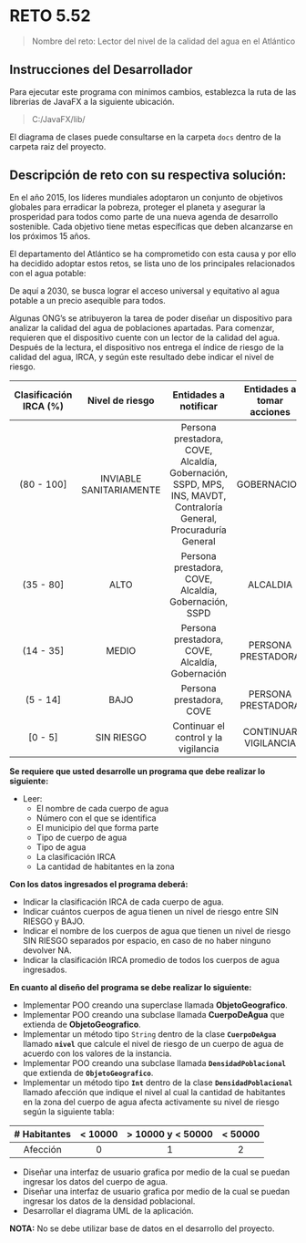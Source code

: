 # RETO 5.52

> Nombre del reto:	Lector del nivel de la calidad del agua en el Atlántico

## Instrucciones del Desarrollador

Para ejecutar este programa con minimos cambios, establezca la ruta de las librerias de JavaFX a la siguiente ubicación.

> C:/JavaFX/lib/

El diagrama de clases puede consultarse en la carpeta ```docs``` dentro de la carpeta raiz del proyecto.

## Descripción de reto con su respectiva solución:

En el año 2015, los líderes mundiales adoptaron un conjunto de objetivos globales para erradicar la pobreza, proteger el planeta y asegurar la prosperidad para todos como parte de una nueva agenda de desarrollo sostenible. Cada objetivo tiene metas específicas que deben alcanzarse en los próximos 15 años.

El departamento del Atlántico se ha comprometido con esta causa y por ello ha decidido adoptar estos retos, se lista uno de los principales relacionados con el agua potable:

De aquí a 2030, se busca lograr el acceso universal y equitativo al agua potable a un precio asequible para todos.

Algunas ONG’s se atribuyeron la tarea de poder diseñar un dispositivo para analizar la calidad del agua de poblaciones apartadas. Para comenzar, requieren que el dispositivo cuente con un lector de la calidad del agua. Después de la lectura, el dispositivo nos entrega el índice de riesgo de la calidad del agua, IRCA, y según este resultado debe indicar el nivel de riesgo.

|Clasificación IRCA (%)	| Nivel de riesgo	|Entidades a notificar|	Entidades a tomar acciones |
|:---:|:-----:|:-----:|:-----:|
|(80 - 100] | INVIABLE SANITARIAMENTE | Persona prestadora, COVE, Alcaldía, Gobernación, SSPD, MPS, INS, MAVDT, Contraloría General, Procuraduría General | GOBERNACION |
| (35 - 80] |  ALTO | Persona prestadora, COVE, Alcaldía, Gobernación, SSPD | ALCALDIA |
| (14 - 35] | MEDIO | Persona prestadora, COVE, Alcaldía, Gobernación | PERSONA PRESTADORA |
| (5 - 14] | BAJO |	Persona prestadora, COVE | PERSONA PRESTADORA |
| [0 - 5] | SIN RIESGO | Continuar el control y la vigilancia | CONTINUAR VIGILANCIA |

**Se requiere que usted desarrolle un programa que debe realizar lo siguiente:**

* Leer:
    * El nombre de cada cuerpo de agua
    * Número con el que se identifica
    * El municipio del que forma parte 
    * Tipo de cuerpo de agua
    * Tipo de agua
    * La clasificación IRCA
    * La cantidad de habitantes en la zona

**Con los datos ingresados el programa deberá:**

* Indicar la clasificación IRCA de cada cuerpo de agua.
* Indicar cuántos cuerpos de agua tienen un nivel de riesgo entre SIN RIESGO y BAJO.
* Indicar el nombre de los cuerpos de agua que tienen un nivel de riesgo SIN RIESGO separados por espacio, en caso de no haber ninguno devolver NA.
* Indicar la clasificación IRCA promedio de todos los cuerpos de agua ingresados.

**En cuanto al diseño del programa se debe realizar lo siguiente:**

* Implementar POO creando una superclase llamada **ObjetoGeografico**.
* Implementar POO creando una subclase llamada **CuerpoDeAgua** que extienda de **ObjetoGeografico**.
* Implementar un método tipo ```String``` dentro de la clase **```CuerpoDeAgua```** llamado **```nivel```** que calcule el nivel de riesgo de un cuerpo de agua de acuerdo con los valores de la instancia. 
* Implementar POO creando una subclase llamada **```DensidadPoblacional```** que extienda de **```ObjetoGeografico```**.
* Implementar un método tipo **```Int```** dentro de la clase **```DensidadPoblacional```** llamado afección que indique el nivel al cual la cantidad de habitantes en la zona del cuerpo de agua afecta activamente su nivel de riesgo según la siguiente tabla:

| # Habitantes | < 10000 | > 10000 y < 50000 | < 50000 |
| :----: | :----: | :----: | :----: |
| Afección | 0 | 1 | 2 |

* Diseñar una interfaz de usuario grafica por medio de la cual se puedan ingresar los datos del cuerpo de agua.
* Diseñar una interfaz de usuario grafica por medio de la cual se puedan ingresar los datos de la densidad poblacional.
* Desarrollar el diagrama UML de la aplicación.

**NOTA:** No se debe utilizar base de datos en el desarrollo del proyecto.

